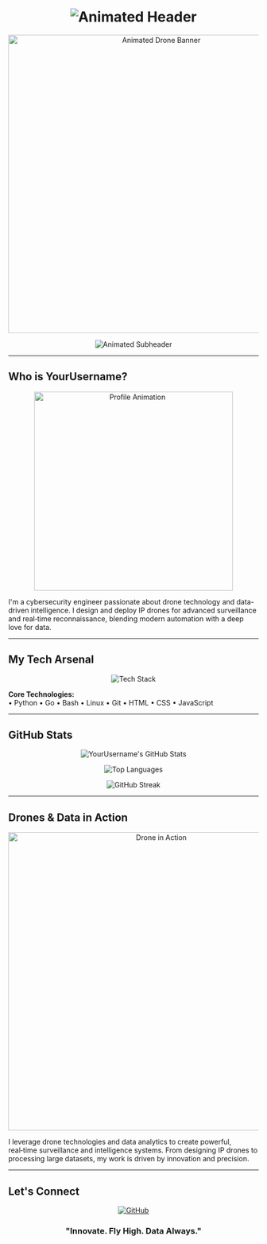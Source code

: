 <!-- Animated Header with Readme Typing SVG -->
<h1 align="center">
  <img src="https://readme-typing-svg.demolab.com?font=Fira+Code&size=32&pause=1000&color=00FF00&center=true&vCenter=true&width=800&lines=Welcome+to+YourUsername's+Hub;Drone+Systems+%7C+Data+Intelligence;Innovating+Surveillance+Tech" alt="Animated Header" />
</h1>

<!-- Background Animated GIF Banner -->
<p align="center">
  <img src="https://media.giphy.com/media/xT0GqeSlGSRQut6c4I/giphy.gif" alt="Animated Drone Banner" width="600" />
</p>

<!-- Animated Subheader -->
<p align="center">
  <img src="https://readme-typing-svg.demolab.com?font=Fira+Code&size=24&pause=1000&color=FF4500&center=true&vCenter=true&width=700&lines=Exploring+the+Skies+with+Data;Innovating+Drone+Technologies;Crafting+IP+Drones+for+Surveillance" alt="Animated Subheader" />
</p>

---

## Who is YourUsername?

<p align="center">
  <img src="https://media.giphy.com/media/3o7aCPZBMy5GLkoOj2/giphy.gif" alt="Profile Animation" width="400" />
</p>

I'm a cybersecurity engineer passionate about drone technology and data-driven intelligence. I design and deploy IP drones for advanced surveillance and real‑time reconnaissance, blending modern automation with a deep love for data.

---

## My Tech Arsenal

<p align="center">
  <img src="https://skillicons.dev/icons?i=python,go,bash,linux,git,html,css,js" alt="Tech Stack" />
</p>

**Core Technologies:**  
• Python • Go • Bash • Linux • Git • HTML • CSS • JavaScript

---

## GitHub Stats

<p align="center">
  <!-- GitHub Stats Card (replace 'YourUsername' with your actual username) -->
  <img src="https://github-readme-stats.vercel.app/api?username=YourUsername&show_icons=true&theme=radical&hide_border=true" alt="YourUsername's GitHub Stats" />
</p>

<p align="center">
  <!-- Top Languages Card -->
  <img src="https://github-readme-stats.vercel.app/api/top-langs/?username=YourUsername&layout=compact&theme=radical&hide_border=true" alt="Top Languages" />
</p>

<p align="center">
  <!-- Streak Stats Card (using the more reliable deployment) -->
  <img src="https://github-readme-streak-stats-eight.vercel.app/?user=YourUsername&theme=radical&hide_border=true" alt="GitHub Streak" />
</p>

---

## Drones & Data in Action

<p align="center">
  <img src="https://media.giphy.com/media/3o6ZtpxSZbQRRnwCKQ/giphy.gif" alt="Drone in Action" width="600" />
</p>

I leverage drone technologies and data analytics to create powerful, real‑time surveillance and intelligence systems. From designing IP drones to processing large datasets, my work is driven by innovation and precision.

---

## Let's Connect

<p align="center">
  <a href="https://github.com/YourUsername">
    <img src="https://img.shields.io/badge/GitHub-%23181717.svg?style=for-the-badge&logo=github&logoColor=white" alt="GitHub" />
  </a>
  <!-- Add additional social links as needed -->
</p>

<h3 align="center">"Innovate. Fly High. Data Always."</h3>
